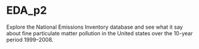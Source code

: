 # EDA_p2

Explore the National Emissions Inventory database and see what it say about fine particulate matter pollution in the United states over the 10-year period 1999–2008.
